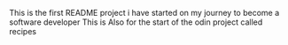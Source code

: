 This is the first README project i have started on my journey to become a software developer
This is Also for the start of the odin project called recipes